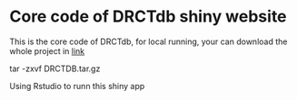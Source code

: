 # Core code of DRCTdb shiny website

This is the core code of DRCTdb, for local running, your can download the whole project in [link](https://drctdb.cowtransfer.com/s/8ed0faa331a54d)

tar -zxvf DRCTDB.tar.gz 

Using Rstudio to runn this shiny app